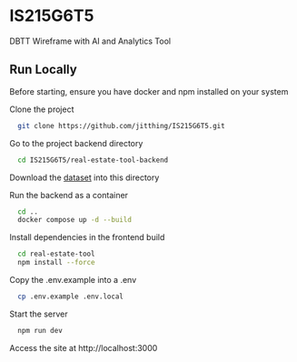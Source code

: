 # IS215G6T5

DBTT Wireframe with AI and Analytics Tool

## Run Locally

Before starting, ensure you have docker and npm installed on your system

Clone the project

```bash
  git clone https://github.com/jitthing/IS215G6T5.git
```

Go to the project backend directory

```bash
  cd IS215G6T5/real-estate-tool-backend
```

Download the [dataset](https://drive.google.com/file/d/1z9I760M_adgkgqqzQLNpbqx34vZk8oj1/view?usp=drive_link) into this directory

Run the backend as a container

```bash
  cd ..
  docker compose up -d --build
```

Install dependencies in the frontend build

```bash
  cd real-estate-tool
  npm install --force
```

Copy the .env.example into a .env

```bash
  cp .env.example .env.local
```

Start the server

```bash
  npm run dev
```

Access the site at http://localhost:3000
